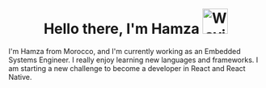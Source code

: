 <div align="center">
  <h1>Hello there, I'm Hamza 
    <img src="https://raw.githubusercontent.com/Tarikul-Islam-Anik/Animated-Fluent-Emojis/master/Emojis/Hand%20gestures/Waving%20Hand.png" alt="Waving Hand" width="50" height="50" />
  </h1>
</div>

<p>I'm Hamza from Morocco, and I'm currently working as an Embedded Systems Engineer. I really enjoy learning new languages and frameworks. I am starting a new challenge to become a developer in React and React Native.</p>
